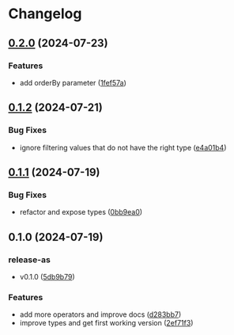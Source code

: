 # Changelog

## [0.2.0](https://github.com/cheminfo/smart-sqlite3-filter/compare/v0.1.2...v0.2.0) (2024-07-23)


### Features

* add orderBy parameter ([1fef57a](https://github.com/cheminfo/smart-sqlite3-filter/commit/1fef57ae3a4913c6569466302b4e0f0b5f60246d))

## [0.1.2](https://github.com/cheminfo/smart-sqlite3-filter/compare/v0.1.1...v0.1.2) (2024-07-21)


### Bug Fixes

* ignore filtering values that do not have the right type ([e4a01b4](https://github.com/cheminfo/smart-sqlite3-filter/commit/e4a01b4fd08d70419471d2fbfe981470bcebce0a))

## [0.1.1](https://github.com/cheminfo/smart-sqlite3-filter/compare/v0.1.0...v0.1.1) (2024-07-19)


### Bug Fixes

* refactor and expose types ([0bb9ea0](https://github.com/cheminfo/smart-sqlite3-filter/commit/0bb9ea0c2d7f43552d442a34da3ccf0e15676488))

## 0.1.0 (2024-07-19)


### release-as

* v0.1.0 ([5db9b79](https://github.com/cheminfo/smart-sqlite3-filter/commit/5db9b79636ff6274f835389f82152dbd74dee8f6))


### Features

* add more operators and improve docs ([d283bb7](https://github.com/cheminfo/smart-sqlite3-filter/commit/d283bb7aeb752101820c6816477f9c4324977a68))
* improve types and get first working version ([2ef71f3](https://github.com/cheminfo/smart-sqlite3-filter/commit/2ef71f33a9c86d88a0764f89bb237c638075fb7b))
